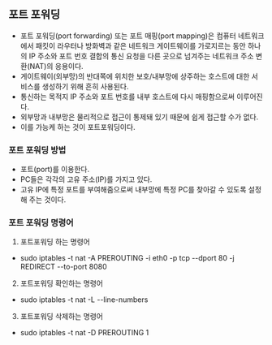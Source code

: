 ## 포트 포워딩

- 포트 포워딩(port forwarding) 또는 포트 매핑(port mapping)은 컴퓨터 네트워크에서 패킷이 라우터나 방화벽과 같은 네트워크 게이트웨이를 가로지르는 동안 하나의 IP 주소와 포트 번호 결합의 통신 요청을 다른 곳으로 넘겨주는 네트워크 주소 변환(NAT)의 응용이다.
- 게이트웨이(외부망)의 반대쪽에 위치한 보호/내부망에 상주하는 호스트에 대한 서비스를 생성하기 위해 흔히 사용된다.
- 통신하는 목적지 IP 주소와 포트 번호를 내부 호스트에 다시 매핑함으로써 이루어진다.
- 외부망과 내부망은 물리적으로 접근이 통제돼 있기 때문에 쉽게 접근할 수가 없다.
- 이를 가능케 하는 것이 포트포워딩이다.

### 포트 포워딩 방법

- 포트(port)를 이용한다.
- PC들은 각각의 고유 주소(IP)를 가지고 있다.
- 고유 IP에 특정 포트를 부여해줌으로써 내부망에 특정 PC를 찾아갈 수 있도록 설정해 주는 것이다.

### 포트 포워딩 명령어

1. 포트포워딩 하는 명령어

- sudo iptables -t nat -A PREROUTING -i eth0 -p tcp --dport 80 -j REDIRECT --to-port 8080

2. 포트포워딩 확인하는 명령어

- sudo iptables -t nat -L --line-numbers

3. 포트포워딩 삭제하는 명령어

- sudo iptables -t nat -D PREROUTING 1

